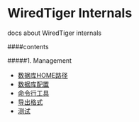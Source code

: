 WiredTiger Internals
===================
docs about WiredTiger internals

####contents

#####1. Management
- [数据库HOME路径](101_home_directory.md)
- [数据库配置](102_configuration.md)
- [命令行工具](103_command_line_utility.md)
 - [导出格式](104_dump_formats.md)
- [测试](105_testing.md)
